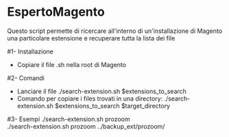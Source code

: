 # EspertoMagento
Questo script permette di ricercare all'interno di un'installazione di Magento una particolare estensione e recuperare tutta la lista dei file

#1- Installazione
- Copiare il file .sh nella root di Magento
 
#2- Comandi
- Lanciare il file ./search-extension.sh $extensions_to_search
- Comando per copiare i files trovati in una directory:
./search-extension.sh $extensions_to_search $target_directory

#3- Esempi
./search-extension.sh prozoom<br>
./search-extension.sh prozoom ../backup_ext/prozoom/
